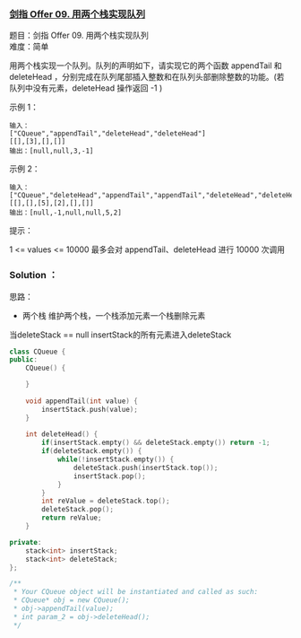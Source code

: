 ### [剑指 Offer 09. 用两个栈实现队列](https://leetcode-cn.com/problems/yong-liang-ge-zhan-shi-xian-dui-lie-lcof/)


题目：剑指 Offer 09. 用两个栈实现队列  
难度：简单

用两个栈实现一个队列。队列的声明如下，请实现它的两个函数 appendTail 和 deleteHead ，分别完成在队列尾部插入整数和在队列头部删除整数的功能。(若队列中没有元素，deleteHead 操作返回 -1 )

示例 1：

```
输入：
["CQueue","appendTail","deleteHead","deleteHead"]
[[],[3],[],[]]
输出：[null,null,3,-1]
```

示例 2：
```
输入：
["CQueue","deleteHead","appendTail","appendTail","deleteHead","deleteHead"]
[[],[],[5],[2],[],[]]
输出：[null,-1,null,null,5,2]
```

提示：

1 <= values <= 10000
最多会对 appendTail、deleteHead 进行 10000 次调用


### Solution ：

思路：

* 两个栈
维护两个栈，一个栈添加元素一个栈删除元素

当deleteStack == null  insertStack的所有元素进入deleteStack

```cpp
class CQueue {
public:
    CQueue() {

    }
    
    void appendTail(int value) {
        insertStack.push(value);
    }
    
    int deleteHead() {
        if(insertStack.empty() && deleteStack.empty()) return -1;
        if(deleteStack.empty()) {
            while(!insertStack.empty()) {
                deleteStack.push(insertStack.top());
                insertStack.pop();
            }
        }
        int reValue = deleteStack.top();
        deleteStack.pop();
        return reValue;
    }

private:
    stack<int> insertStack;
    stack<int> deleteStack;
};

/**
 * Your CQueue object will be instantiated and called as such:
 * CQueue* obj = new CQueue();
 * obj->appendTail(value);
 * int param_2 = obj->deleteHead();
 */
```
